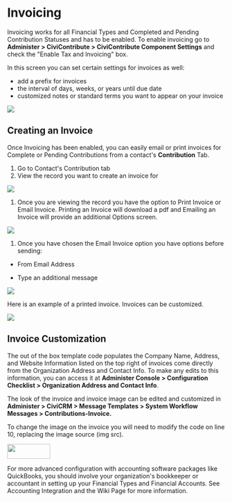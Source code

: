 Invoicing
=========

Invoicing works for all Financial Types and Completed and Pending
Contribution Statuses and has to be enabled. To enable invoicing go
to **Administer > CiviContribute > CiviContribute Component Settings** and
check the "Enable Tax and Invoicing" box.

In this screen you can set certain settings for invoices as well:

-   add a prefix for invoices
-   the interval of days, weeks, or years until due date
-   customized notes or standard terms you want to appear on your
    invoice

![](/img/civicontribute_comp_settings.png) 

Creating an Invoice
--------------------

Once Invoicing has been enabled, you can easily email or print invoices
for Complete or Pending Contributions from a contact's **Contribution**
Tab.

1.  Go to Contact's Contribution tab 
2.  View the record you want to create an invoice for

![](/img/contribution_summary.png) 

1.  Once you are viewing the record you have the option to Print Invoice
    or Email Invoice. Printing an Invoice will download a pdf and
    Emailing an Invoice will provide an additional Options screen.

![](/img/contributiion_view_Screen.png) 

1.  Once you have chosen the Email Invoice option you have options
    before sending:

-   From Email Address

-   Type an additional message

![](/img/email_invoice.png) 

Here is an example of a printed invoice. Invoices can be customized.

![](/img/invoice.png)

Invoice Customization 
-----------------------

The out of the box template code populates the Company Name, Address,
and Website Information listed on the top right of invoices come
directly from the Organization Address and Contact Info. To make any
edits to this information, you can access it at **Administer Console >
Configuration Checklist > Organization Address and Contact Info**.

The look of the invoice and invoice image can be edited and customized
in **Administer > CiviCRM > Message Templates > System Workflow Messages > Contributions-Invoice.**

To change the image on the invoice you will need to modify the code on
line 10, replacing the image source (img src).

<td><img src = "{$resourceBase}/i/civi99.png" height = "34px" width
= "99px"></td>

For more advanced configuration with accounting software packages like
QuickBooks, you should involve your organization's bookkeeper or
accountant in setting up your Financial Types and Financial Accounts.
See Accounting Integration and the Wiki Page for more information. 
 

